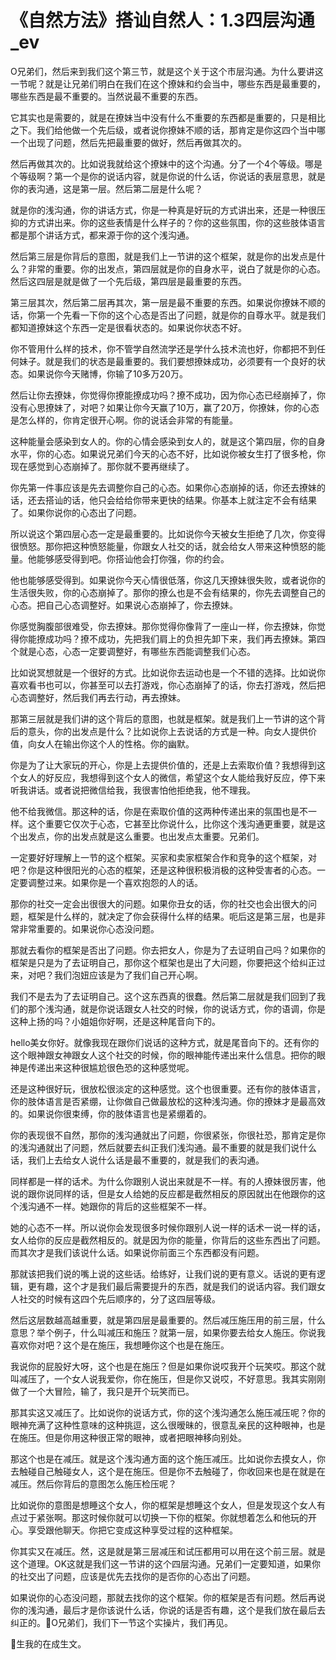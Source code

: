 # 《自然方法》搭讪自然人：1.3四层沟通_ev

O兄弟们，然后来到我们这个第三节，就是这个关于这个市层沟通。为什么要讲这一节呢？就是让兄弟们明白在我们在这个撩妹和约会当中，哪些东西是最重要的，哪些东西是最不重要的。当然说最不重要的东西。

它其实也是需要的，就是在撩妹当中没有什么不重要的东西都是重要的，只是相比之下。我们给他做一个先后级，或者说你撩妹不顺的话，那肯定是你这四个当中哪一个出现了问题，然后先把最重要的做好，然后再做其次的。

然后再做其次的。比如说我就给这个撩妹中的这个沟通。分了一个4个等级。哪是个等级啊？第一个是你的说话内容，就是你说的什么话，你说话的表层意思，就是你的表沟通，这是第一层。然后第二层是什么呢？

就是你的浅沟通，你的讲话方式，你是一种真是好玩的方式讲出来，还是一种很压抑的方式讲出来。你的这些表情是什么样子的？你的这些氛围，你的这些肢体语言都是那个讲话方式，都来源于你的这个浅沟通。

然后第三层是你背后的意图，就是我们上一节讲的这个框架，就是你的出发点是什么？非常的重要。你的出发点，第四层就是你的自身水平，说白了就是你的心态。然后这四层是就是做了一个先后级，第四层是最重要的东西。

第三层其次，然后第二层再其次，第一层是最不重要的东西。如果说你撩妹不顺的话，你第一个先看一下你的这个心态是否出了问题，就是你的自尊水平。就是我们都知道撩妹这个东西一定是很看状态的。如果说你状态不好。

你不管用什么样的技术，你不管学自然流学还是学什么技术流也好，你都把不到任何妹子。就是我们的状态是最重要的。我们要想撩妹成功，必须要有一个良好的状态。如果说你今天赌博，你输了10多万20万。

然后让你去撩妹，你觉得你撩能撩成功吗？撩不成功，因为你心态已经崩掉了，你没有心思撩妹了，对吧？如果让你今天赢了10万，赢了20万，你撩妹，你的心态是怎么样的，你肯定很开心啊。你的说话会非常的有能量。

这种能量会感染到女人的。你的心情会感染到女人的，就是这个第四层，你的自身水平，你的心态。如果说兄弟们今天的心态不好，比如说你被女生打了很多枪，你现在感觉到心态崩掉了。那你就不要再继续了。

你先第一件事应该是先去调整你自己的心态。如果你心态崩掉的话，你还去撩妹的话，还去搭讪的话，他只会给给你带来更快的结果。你基本上就注定不会有结果了。如果你说你的心态出了问题。

所以说这个第四层心态一定是最重要的。比如说你今天被女生拒绝了几次，你变得很愤怒。那你把这种愤怒能量，你跟女人社交的话，就会给女人带来这种愤怒的能量。他能够感受得到吧。你搭讪他会打你强，你的约会。

他也能够感受得到。如果说你今天心情很低落，你这几天撩妹很失败，或者说你的生活很失败，你的心态崩掉了。那你的撩么也是不会有结果的，你先去调整自己的心态。把自己心态调整好。如果说心态崩掉了，你去撩妹。

你感觉胸腹部很难受，你去撩妹。那你觉得你像背了一座山一样，你去撩妹，你觉得你能撩成功吗？撩不成功，先把我们肩上的负担先卸下来，我们再去撩妹。第四个就是心态，心态一定要调整好，有哪些东西能调整我们心态。

比如说冥想就是一个很好的方式。比如说你去运动也是一个不错的选择。比如说你喜欢看书也可以，你甚至可以去打游戏，你心态崩掉了的话，你去打游戏，然后把心态调整好，然后我们再去行动，再去撩妹。

那第三层就是我们讲的这个背后的意图，也就是框架。就是我们上一节讲的这个背后的意头，你的出发点是什么？比如说你上去说话的方式是一种。向女人提供价值，向女人在输出你这个人的性格。你的幽默。

你是为了让大家玩的开心，你是上去提供价值的，还是上去索取价值？我想得到这个女人的好反应，我想得到这个女人的微信，希望这个女人能给我好反应，停下来听我讲话。或者说把微信给我，我很害怕他拒绝我，他不理我。

他不给我微信。那这种的话，你是在索取价值的这两种传递出来的氛围也是不一样。这个重要它仅次于心态，它甚至比你说什么，比你这个浅沟通更重要，就是这个出发点，你的出发点就是这么重要。也出发点太重要。兄弟们。

一定要好好理解上一节的这个框架。买家和卖家框架合作和竞争的这个框架，对吧？你是这种很阳光的心态的框架，还是这种很积极消极的这种受害者的心态。一定要调整过来。如果你是一个喜欢抱怨的人的话。

那你的社交一定会出很很大的问题。如果你丑女的话，你的社交也会出很大的问题，框架是什么样的，就决定了你会获得什么样的结果。呃后这是第三层，也是非常非常重要的。如果说你心态没问题。

那就去看你的框架是否出了问题。你去把女人，你是为了去证明自己吗？如果你的框架是只是为了去证明自己，那你这个框架也是出了大问题，你要把这个给纠正过来，对吧？我们泡妞应该是为了我们自己开心啊。

我们不是去为了去证明自己。这个这东西真的很蠢。然后第二层就是我们回到了我们的那个浅沟通，就是你说话跟女人社交的时候，你的说话方式，你的语调，你是这种上扬的吗？小姐姐你好啊，还是这种尾音向下的。

hello美女你好。就像我现在跟你们说话的这种方式，就是尾音向下的。还有你的这个眼神跟女神跟女人这个社交的时候，你的眼神能传递出来什么信息。把你的眼神是传递出来这种很尴尬很色恐的这种感觉呢。

还是这种很好玩，很放松很淡定的这种感觉。这个也很重要。还有你的肢体语言，你的肢体语言是否紧绷，让你做自己做最放松的这种浅沟通。你的撩妹才是最高效的。如果说你很束缚，你的肢体语言也是紧绷着的。

你的表现很不自然，那你的浅沟通就出了问题，你很紧张，你很社恐，那肯定是你的浅沟通就出了问题，然后就要去纠正我们浅沟通。最不重要的就是我们说什么话，我们上去给女人说什么话是最不重要的，就是我们的表沟通。

同样都是一样的话术。为什么你跟别人说出来就是不一样。有的人撩妹很厉害，他说的跟你说同样的话，但是女人给她的反应都是截然相反的原因就出在他跟你的这个浅沟通不一样。她跟你的背后的这些框架不一样。

她的心态不一样。所以说你会发现很多时候你跟别人说一样的话术一说一样的话，女人给你的反应是截然相反的。就是因为你的能量，你背后的这些东西出了问题。而其次才是我们该说什么话。如果说你前面三个东西都没有问题。

那就该把我们说的嘴上说的这些话。给练好，让我们说的更有意义。话说的更有逻辑，更有趣，这个才是我们最后需要提升的东西，就是我们的说话内容。我们跟女人社交的时候有这四个先后顺序的，分了这四层等级。

然后这层数越高越重要，就是第四层是最重要的。然后减压施压用的前三层，什么意思？举个例子，什么叫减压和施压？就第一层，如果你要去给女人施压。你说我喜欢你对吧？这个是在施压，我想睡你这个也是在施压。

我说你的屁股好大呀，这个也是在施压？但是如果你说哎我开个玩笑哎。那这个就叫减压了，一个女人说我爱你，你在施压，但是你又说哎，不好意思。我其实刚刚做了一个大冒险，输了，我只是开个玩笑而已。

那其实这又减压了。比如说你的说话方式，你的这个浅沟通怎么施压减压呢？你的眼神充满了这种性意味的这种挑逗，这么很暧昧的，很意乱亲民的这种眼神，也是在施压。但是你用这种很正常的眼神，或者把眼神移向别处。

那这个也是在减压。就是这个浅沟通方面的这个施压减压。比如说你去摸女人，你去触碰自己触碰女人，这个是在施压。但是你不去触碰了，你收回来也是在就是在减压。然后你背后的意图怎么施压检压呢？

比如说你的意图是想睡这个女人，你的框架是想睡这个女人，但是发现这个女人有点过于紧张啊。那这时候你就可以切换一下你的框架。你就想着怎么和他玩的开心。享受跟他聊天。你把它变成这种享受过程的这种框架。

你其实又在减压。然，这是就是第三层减压和试压都用可以用在这个前三层。就是这个道理。OK这就是我们这一节讲的这个四层沟通。兄弟们一定要知道，如果你的社交出了问题，应该是优先去找你的是否你的心态出了问题。

如果说你的心态没问题，那就去找你的这个框架。你的框架是否有问题。然后再说你的浅沟通，最后才是你该说什么话，你说的话是否有趣，这个是我们放在最后去纠正的。🎼O兄弟们，我们下一节这个实操片，我们再见。

🎼生我的在成生文。